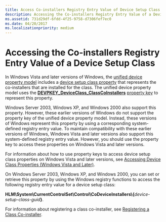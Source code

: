 ```yaml
---
title: Access Co-installers Registry Entry Value of Device Setup Class
description: Accessing the Co-installers Registry Entry Value of a Device Setup Class
ms.assetid: 731d29df-6fdd-4f25-9758-d7306fef7ec0
ms.date: 04/20/2017
ms.localizationpriority: medium
---
```


# Accessing the Co-installers Registry Entry Value of a Device Setup Class


In Windows Vista and later versions of Windows, the [unified device property model](unified-device-property-model--windows-vista-and-later-.md) includes a [device setup class property](accessing-device-setup-class-properties.md) that represents the co-installers that are installed for the class. The unified device property model uses the [**DEVPKEY_DeviceClass_ClassCoInstallers**](./devpkey-deviceclass-classcoinstallers.md) [property key](property-keys.md) to represent this property.

Windows Server 2003, Windows XP, and Windows 2000 also support this property. However, these earlier versions of Windows do not support the property key of the unified device property model. Instead, these versions of Windows represent this property by using a corresponding system-defined registry entry value. To maintain compatibility with these earlier versions of Windows, Windows Vista and later versions also support this system-defined registry entry value. However, you should use the property key to access these properties on Windows Vista and later versions.

For information about how to use property keys to access device setup class properties on Windows Vista and later versions, see [Accessing Device Class Properties (Windows Vista and Later)](accessing-device-class-properties--windows-vista-and-later-.md).

On Windows Server 2003, Windows XP, and Windows 2000, you can set or retrieve this property by using the Windows registry functions to access the following registry entry value for a device setup class:

**HLM\\System\\CurrentControlSet\\Control\\CoDeviceInstallers\\{**<em>device-setup-class-guid</em>**}**.

For information about registering a class co-installer, see [Registering a Class Co-installer](registering-a-class-co-installer.md).

 


